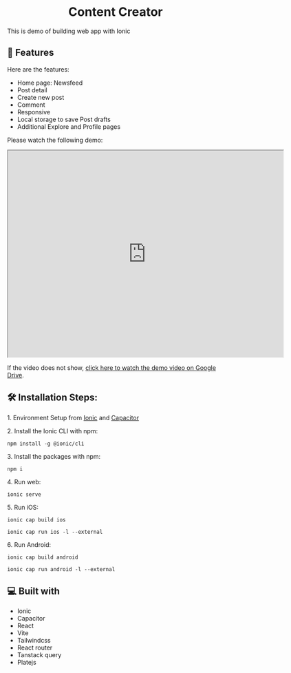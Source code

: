 <h1 align="center" id="title">Content Creator</h1>

<p id="description">This is demo of building web app with Ionic</p>

<h2>🧐 Features</h2>

Here are the features:

- Home page: Newsfeed
- Post detail
- Create new post
- Comment
- Responsive
- Local storage to save Post drafts
- Additional Explore and Profile pages

Please watch the following demo:
<iframe src="https://drive.google.com/file/d/16CIZHhE1A8FjZViUdj64OcgbzuHqI-Qb/preview" width="640" height="480" allow="autoplay"></iframe>

<p>If the video does not show, <a href="https://drive.google.com/file/d/16CIZHhE1A8FjZViUdj64OcgbzuHqI-Qb/view?usp=sharing">click here to watch the demo video on Google Drive</a>.</p>

<h2>🛠️ Installation Steps:</h2>

<p>1. Environment Setup from <a href="https://ionicframework.com/docs/intro/environment">Ionic</a> and <a href="https://capacitorjs.com/docs/getting-started/environment-setup">Capacitor</a></p>
<p>2. Install the Ionic CLI with npm:</p>

```
npm install -g @ionic/cli
```

<p>3. Install the packages with npm:</p>

```
npm i
```

<p>4. Run web:</p>

```
ionic serve
```

<p>5. Run iOS:</p>

```
ionic cap build ios
```

```
ionic cap run ios -l --external
```

<p>6. Run Android:</p>

```
ionic cap build android
```

```
ionic cap run android -l --external
```

<h2>💻 Built with</h2>

- Ionic
- Capacitor
- React
- Vite
- Tailwindcss
- React router
- Tanstack query
- Platejs
